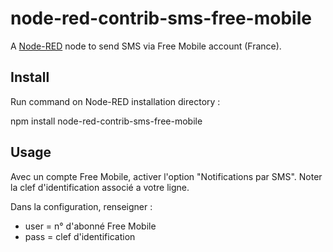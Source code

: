 ﻿node-red-contrib-sms-free-mobile
========================
A <a href="http://nodered.org" target="_new">Node-RED</a> node to send SMS via Free Mobile account (France).


Install
-------
Run command on Node-RED installation directory :

npm install node-red-contrib-sms-free-mobile

Usage
-------
Avec un compte Free Mobile, activer l'option "Notifications par SMS".
Noter la clef d'identification associé a votre ligne.

Dans la configuration, renseigner :
- user = n° d'abonné Free Mobile
- pass = clef d'identification

